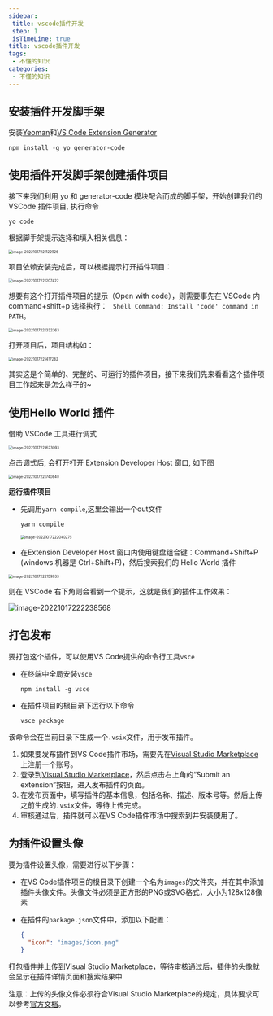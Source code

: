 ```yaml
---
sidebar:
 title: vscode插件开发
 step: 1
 isTimeLine: true
title: vscode插件开发
tags:
 - 不懂的知识
categories:
 - 不懂的知识
---
```



## **安装插件开发脚手架**

安装[Yeoman](https://yeoman.io/)和[VS Code Extension Generator](https://www.npmjs.com/package/generator-code)

```shell
npm install -g yo generator-code
```

## **使用插件开发脚手架创建插件项目**

接下来我们利用 yo 和 generator-code 模块配合而成的脚手架，开始创建我们的 VSCode 插件项目, 执行命令

```shell
yo code
```

根据脚手架提示选择和填入相关信息：

<img src="./assets/image-20221017221122926.png" alt="image-20221017221122926" style="zoom:50%;" />

项目依赖安装完成后，可以根据提示打开插件项目：

<img src="./assets/image-20221017221207422.png" alt="image-20221017221207422" style="zoom:50%;" />

想要有这个打开插件项目的提示（Open with code），则需要事先在 VSCode 内 command+shift+p 选择执行：
` Shell Command: Install 'code' command in PATH`。

<img src="./assets/image-20221017221332363.png" alt="image-20221017221332363" style="zoom:50%;" />



打开项目后，项目结构如：

<img src="./assets/image-20221017221417262.png" alt="image-20221017221417262" style="zoom:50%;" />

其实这是个简单的、完整的、可运行的插件项目，接下来我们先来看看这个插件项目工作起来是怎么样子的~

## **使用Hello World 插件**

借助 VSCode 工具进行调式

<img src="./assets/image-20221017221623093.png" alt="image-20221017221623093" style="zoom: 50%;" />

点击调式后, 会打开打开 Extension Developer Host 窗口, 如下图

<img src="./assets/image-20221017221740840.png" alt="image-20221017221740840" style="zoom:50%;" />

**运行插件项目**

- 先调用`yarn compile`,这里会输出一个out文件

  ```shell
  yarn compile
  ```

  <img src="./assets/image-20221017222040275.png" alt="image-20221017222040275" style="zoom:50%;" />

- 在Extension Developer Host 窗口内使用键盘组合键：Command+Shift+P (windows 机器是 Ctrl+Shift+P)，然后搜索我们的 Hello World 插件

<img src="./assets/image-20221017222159933.png" alt="image-20221017222159933" style="zoom:50%;" />

则在 VSCode 右下角则会看到一个提示，这就是我们的插件工作效果：

![image-20221017222238568](./assets/image-20221017222238568.png)



##  打包发布

要打包这个插件，可以使用VS Code提供的命令行工具`vsce`

- 在终端中全局安装`vsce`

  ```shell
  npm install -g vsce
  ```

- 在插件项目的根目录下运行以下命令

  ```shell
  vsce package
  ```

该命令会在当前目录下生成一个`.vsix`文件，用于发布插件。

1. 如果要发布插件到VS Code插件市场，需要先在[Visual Studio Marketplace](https://marketplace.visualstudio.com/)上注册一个账号。
2. 登录到[Visual Studio Marketplace](https://marketplace.visualstudio.com/)，然后点击右上角的“Submit an extension”按钮，进入发布插件的页面。
3. 在发布页面中，填写插件的基本信息，包括名称、描述、版本号等。然后上传之前生成的`.vsix`文件，等待上传完成。
4. 审核通过后，插件就可以在VS Code插件市场中搜索到并安装使用了。

## 为插件设置头像

要为插件设置头像，需要进行以下步骤：

- 在VS Code插件项目的根目录下创建一个名为`images`的文件夹，并在其中添加插件头像文件。头像文件必须是正方形的PNG或SVG格式，大小为128x128像素

- 在插件的`package.json`文件中，添加以下配置：

  ```json
  {
    "icon": "images/icon.png"
  }
  ```

打包插件并上传到Visual Studio Marketplace，等待审核通过后，插件的头像就会显示在插件详情页面和搜索结果中

注意：上传的头像文件必须符合Visual Studio Marketplace的规定，具体要求可以参考[官方文档](https://docs.microsoft.com/en-us/visualstudio/marketplace/publish/branding-guidelines?view=vs-2019)。